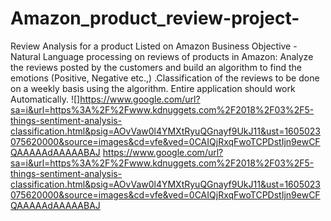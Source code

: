 # Amazon_product_review-project-
Review Analysis for a product Listed on Amazon  Business Objective - Natural Language processing on reviews of products in Amazon: Analyze the reviews posted by the customers and build an algorithm to find the emotions (Positive, Negative etc.,)  .Classification of the reviews to be done on a weekly basis using the algorithm. Entire application should work Automatically.
![]https://www.google.com/url?sa=i&url=https%3A%2F%2Fwww.kdnuggets.com%2F2018%2F03%2F5-things-sentiment-analysis-classification.html&psig=AOvVaw0l4YMXtRyuQGnayf9UkJ11&ust=1605023075620000&source=images&cd=vfe&ved=0CAIQjRxqFwoTCPDstIjn9ewCFQAAAAAdAAAAABAJ
https://www.google.com/url?sa=i&url=https%3A%2F%2Fwww.kdnuggets.com%2F2018%2F03%2F5-things-sentiment-analysis-classification.html&psig=AOvVaw0l4YMXtRyuQGnayf9UkJ11&ust=1605023075620000&source=images&cd=vfe&ved=0CAIQjRxqFwoTCPDstIjn9ewCFQAAAAAdAAAAABAJ
